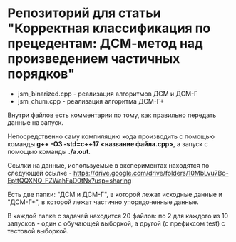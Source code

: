 # Репозиторий для статьи "Корректная классификация по прецедентам: ДСМ-метод над произведением частичных порядков"

* jsm_binarized.cpp - реализация алгоритмов ДСМ и ДСМ-Г
* jsm_chum.cpp - реализация алгоритма ДСМ-Г+

Внутри файлов есть комментарии по тому, как правильно передать данные на запуск.

Непосредственно саму компиляцию кода производить с помощью команды **g++ -O3 -std=c++17 <название файла.cpp>**, а запуск с помощью команды **./a.out**.

Ссылки на данные, используемые в экспериментах находятся по следующей ссылке - https://drive.google.com/drive/folders/10MbLvu7Bo-EpttQQXNQ_FZWahFaD0tNx?usp=sharing

Есть две папки: "ДСМ и ДСМ-Г", в которой лежат исходные данные и "ДСМ-Г+", в которой лежат частично упорядоченные данные.

В каждой папке с задачей находится 20 файлов: по 2 для каждого из 10 запусков - один с обучающей выборкой, а другой (с префиксом test) с тестовой выборкой.
